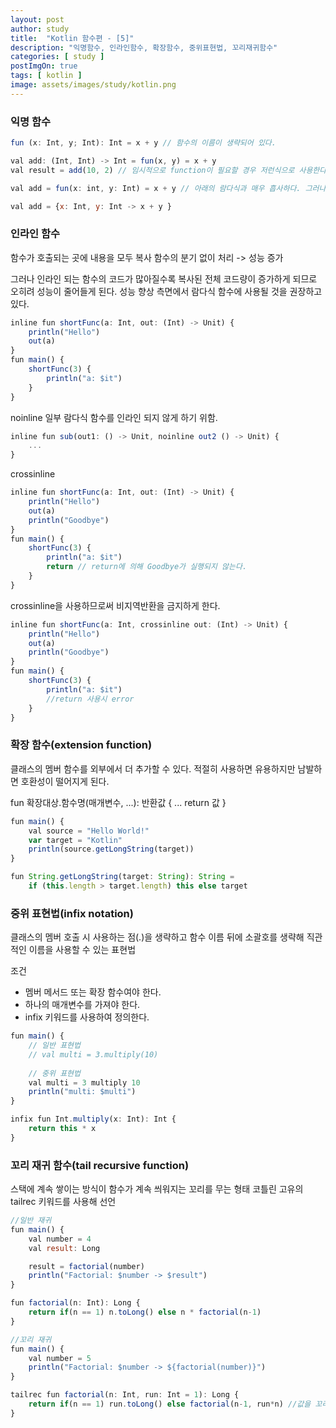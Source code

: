 ```yaml
---
layout: post
author: study
title:  "Kotlin 함수편 - [5]"
description: "익명함수, 인라인함수, 확장함수, 중위표현법, 꼬리재귀함수"
categories: [ study ]
postImgOn: true
tags: [ kotlin ]
image: assets/images/study/kotlin.png
---
```

 
### 익명 함수 

```javascript
fun (x: Int, y; Int): Int = x + y // 함수의 이름이 생략되어 있다.
```
```javascript
val add: (Int, Int) -> Int = fun(x, y) = x + y
val result = add(10, 2) // 임시적으로 function이 필요할 경우 저런식으로 사용한다.
```
```javascript
val add = fun(x: int, y: Int) = x + y // 아래의 람다식과 매우 흡사하다. 그러나 return, break, continue는 람다식에서 사용불가능 하지만 일반 익명 함수에서는 사용이 가능하다.
```
```javascript
val add = {x: Int, y: Int -> x + y } 
```


### 인라인 함수
함수가 호출되는 곳에 내용을 모두 복사
함수의 분기 없이 처리 -> 성능 증가

그러나 인라인 되는 함수의 코드가 많아질수록 복사된 전체 코드량이 증가하게 되므로 오히려 성능이 줄어들게 된다. 성능 향상 측면에서 람다식 함수에 사용될 것을 권장하고 있다.

```javascript
inline fun shortFunc(a: Int, out: (Int) -> Unit) {
    println("Hello")
    out(a)
}
fun main() {
    shortFunc(3) {
        println("a: $it")
    }
}
```

noinline
일부 람다식 함수를 인라인 되지 않게 하기 위함.
```javascript
inline fun sub(out1: () -> Unit, noinline out2 () -> Unit) {
    ...
}
```

crossinline
```javascript
inline fun shortFunc(a: Int, out: (Int) -> Unit) {
    println("Hello")
    out(a)
    println("Goodbye")
}
fun main() {
    shortFunc(3) {
        println("a: $it")
        return // return에 의해 Goodbye가 실행되지 않는다.
    }
}
```

crossinline을 사용하므로써 비지역반환을 금지하게 한다.
```javascript
inline fun shortFunc(a: Int, crossinline out: (Int) -> Unit) {
    println("Hello")
    out(a)
    println("Goodbye")
}
fun main() {
    shortFunc(3) {
        println("a: $it")
        //return 사용시 error
    }
}
```

### 확장 함수(extension function)
클래스의 멤버 함수를 외부에서 더 추가할 수 있다.
적절히 사용하면 유용하지만 남발하면 호환성이 떨어지게 된다.

fun 확장대상.함수명(매개변수, ...): 반환값 {
    ...
    return 값
}

```javascript
fun main() {
    val source = "Hello World!"
    var target = "Kotlin"
    println(source.getLongString(target))
}

fun String.getLongString(target: String): String = 
    if (this.length > target.length) this else target
```

### 중위 표현법(infix notation)
클래스의 멤버 호출 시 사용하는 점(.)을 생략하고 함수 이름 뒤에 소괄호를 생략해 직관적인 이름을 사용할 수 있는 표현법

조건
- 멤버 메서드 또는 확장 함수여야 한다.
- 하나의 매개변수를 가져야 한다.
- infix 키워드를 사용하여 정의한다.

```javascript
fun main() {
    // 일반 표현법
    // val multi = 3.multiply(10)
    
    // 중위 표현법
    val multi = 3 multiply 10
    println("multi: $multi")
}

infix fun Int.multiply(x: Int): Int { 
    return this * x
}
```

### 꼬리 재귀 함수(tail recursive function)
스택에 계속 쌓이는 방식이 함수가 계속 씌워지는 꼬리를 무는 형태
코틀린 고유의 tailrec 키워드를 사용해 선언

```javascript
//일반 재귀
fun main() {
    val number = 4
    val result: Long

    result = factorial(number)
    println("Factorial: $number -> $result")
}

fun factorial(n: Int): Long {
    return if(n == 1) n.toLong() else n * factorial(n-1)
}
```

```javascript
//꼬리 재귀
fun main() {
    val number = 5   
    println("Factorial: $number -> ${factorial(number)}")
}

tailrec fun factorial(n: Int, run: Int = 1): Long {
    return if(n == 1) run.toLong() else factorial(n-1, run*n) //값을 꼬리물며 들어가기 때문에 스택을 사용하지 않는다.
}
```